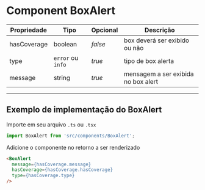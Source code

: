 # Component BoxAlert

|Propriedade  | Tipo                        | Opcional  | Descrição |
|-------------|------------                 |---------- |---------- |
|hasCoverage  |boolean                       | _false_     | box deverá ser exibido ou não          |
|type  | ```error``` ou ```info```                       | _true_     | tipo de box alerta         |
|message  |string                       | _true_     | mensagem a ser exibida no box alert          |

---

## Exemplo de implementação do BoxAlert

Importe em seu arquivo `.ts` ou `.tsx`
```typescript
import BoxAlert from 'src/components/BoxAlert';
```

Adicione o componente no retorno a ser renderizado
```html
<BoxAlert
  message={hasCoverage.message}
  hasCoverage={hasCoverage.hasCoverage}
  type={hasCoverage.type}
/>
```